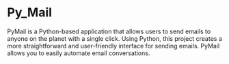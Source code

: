 # Py_Mail
PyMail is a Python-based application that allows users to send emails to anyone on the planet with a single click. Using Python, this project creates a more straightforward and user-friendly interface for sending emails. PyMail allows you to easily automate email conversations.
